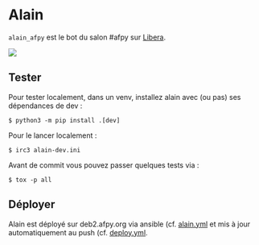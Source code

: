 # Alain

`alain_afpy` est le bot du salon #afpy sur [Libera](https://libera.chat).

![](http://www.gawel.org/thumbnails/alain_at_rennes_blog.jpg)


## Tester

Pour tester localement, dans un venv, installez alain avec (ou pas)
ses dépendances de dev :

    $ python3 -m pip install .[dev]

Pour le lancer localement :

    $ irc3 alain-dev.ini

Avant de commit vous pouvez passer quelques tests via :

    $ tox -p all


## Déployer

Alain est déployé sur deb2.afpy.org via ansible
(cf. [alain.yml](https://github.com/AFPy/infra/blob/main/alain.yml)
et mis à jour automatiquement au push
(cf. [deploy.yml](https://github.com/AFPy/alain/blob/main/.github/workflows/deploy.yml).
